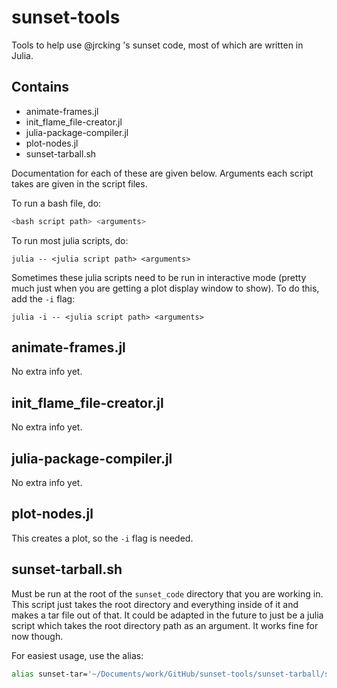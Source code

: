 # sunset-tools
Tools to help use @jrcking 's sunset code, most of which are written in Julia.

## Contains
- animate-frames.jl
- init_flame_file-creator.jl
- julia-package-compiler.jl
- plot-nodes.jl
- sunset-tarball.sh

Documentation for each of these are given below. Arguments each script takes are given in the script files.

To run a bash file, do:

```bash
<bash script path> <arguments>
```

To run most julia scripts, do:

```
julia -- <julia script path> <arguments>
```

Sometimes these julia scripts need to be run in interactive mode (pretty much just when you are getting a plot display window to show). To do this, add the `-i` flag:

```
julia -i -- <julia script path> <arguments>
```

## animate-frames.jl
No extra info yet.

## init_flame_file-creator.jl
No extra info yet.

## julia-package-compiler.jl
No extra info yet.

## plot-nodes.jl
This creates a plot, so the `-i` flag is needed.

## sunset-tarball.sh
Must be run at the root of the `sunset_code` directory that you are working in. This script just takes the root directory and everything inside of it and makes a tar file out of that. It could be adapted in the future to just be a julia script which takes the root directory path as an argument. It works fine for now though.

For easiest usage, use the alias:

```bash
alias sunset-tar='~/Documents/work/GitHub/sunset-tools/sunset-tarball/sunset-tarball.sh'
```

